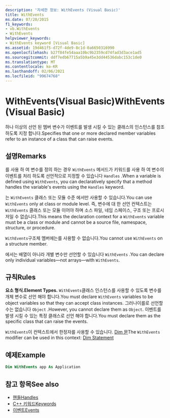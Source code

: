 ```yaml
---
description: '자세한 정보: WithEvents (Visual Basic)'
title: WithEvents
ms.date: 07/20/2015
f1_keywords:
- vb.WithEvents
- WithEvents
helpviewer_keywords:
- WithEvents keyword [Visual Basic]
ms.assetid: 19d461f5-d72f-4de9-8c1d-0a6650316990
ms.openlocfilehash: b27f84fe54aaa10bc9b2359cd74fad3d3ace1ad5
ms.sourcegitcommit: ddf7edb67715a5b9a45e3dd44536dabc153c1de0
ms.translationtype: MT
ms.contentlocale: ko-KR
ms.lasthandoff: 02/06/2021
ms.locfileid: "99674768"
---
```

# <a name="withevents-visual-basic"></a><span data-ttu-id="e0d8f-103">WithEvents(Visual Basic)</span><span class="sxs-lookup"><span data-stu-id="e0d8f-103">WithEvents (Visual Basic)</span></span>

<span data-ttu-id="e0d8f-104">하나 이상의 선언 된 멤버 변수가 이벤트를 발생 시킬 수 있는 클래스의 인스턴스를 참조 하도록 지정 합니다.</span><span class="sxs-lookup"><span data-stu-id="e0d8f-104">Specifies that one or more declared member variables refer to an instance of a class that can raise events.</span></span>

## <a name="remarks"></a><span data-ttu-id="e0d8f-105">설명</span><span class="sxs-lookup"><span data-stu-id="e0d8f-105">Remarks</span></span>

<span data-ttu-id="e0d8f-106">를 사용 하 여 변수를 정의 하는 경우 `WithEvents` 메서드가 키워드를 사용 하 여 변수의 이벤트를 처리 하도록 선언적으로 지정할 수 있습니다 `Handles` .</span><span class="sxs-lookup"><span data-stu-id="e0d8f-106">When a variable is defined using `WithEvents`, you can declaratively specify that a method handles the variable's events using the `Handles` keyword.</span></span>

<span data-ttu-id="e0d8f-107">는 `WithEvents` 클래스 또는 모듈 수준 에서만 사용할 수 있습니다.</span><span class="sxs-lookup"><span data-stu-id="e0d8f-107">You can use `WithEvents` only at class or module level.</span></span> <span data-ttu-id="e0d8f-108">즉, 변수에 대 한 선언 컨텍스트는 `WithEvents` 클래스 또는 모듈 이어야 하며 소스 파일, 네임 스페이스, 구조 또는 프로시저일 수 없습니다.</span><span class="sxs-lookup"><span data-stu-id="e0d8f-108">This means the declaration context for a `WithEvents` variable must be a class or module and cannot be a source file, namespace, structure, or procedure.</span></span>

<span data-ttu-id="e0d8f-109">`WithEvents`구조체 멤버에는를 사용할 수 없습니다.</span><span class="sxs-lookup"><span data-stu-id="e0d8f-109">You cannot use `WithEvents` on a structure member.</span></span>

<span data-ttu-id="e0d8f-110">에서는 배열이 아니라 개별 변수만 선언할 수 있습니다 `WithEvents` .</span><span class="sxs-lookup"><span data-stu-id="e0d8f-110">You can declare only individual variables—not arrays—with `WithEvents`.</span></span>

## <a name="rules"></a><span data-ttu-id="e0d8f-111">규칙</span><span class="sxs-lookup"><span data-stu-id="e0d8f-111">Rules</span></span>

<span data-ttu-id="e0d8f-112">**요소 형식.**</span><span class="sxs-lookup"><span data-stu-id="e0d8f-112">**Element Types.**</span></span> <span data-ttu-id="e0d8f-113">`WithEvents`클래스 인스턴스를 사용할 수 있도록 변수를 개체 변수로 선언 해야 합니다.</span><span class="sxs-lookup"><span data-stu-id="e0d8f-113">You must declare `WithEvents` variables to be object variables so that they can accept class instances.</span></span> <span data-ttu-id="e0d8f-114">그러나이를로 선언할 수는 없습니다 `Object` .</span><span class="sxs-lookup"><span data-stu-id="e0d8f-114">However, you cannot declare them as `Object`.</span></span> <span data-ttu-id="e0d8f-115">이벤트를 발생 시킬 수 있는 특정 클래스로 선언 해야 합니다.</span><span class="sxs-lookup"><span data-stu-id="e0d8f-115">You must declare them as the specific class that can raise the events.</span></span>

<span data-ttu-id="e0d8f-116">`WithEvents`이 컨텍스트에서 한정자를 사용할 수 있습니다. [Dim 문](../statements/dim-statement.md)</span><span class="sxs-lookup"><span data-stu-id="e0d8f-116">The `WithEvents` modifier can be used in this context: [Dim Statement](../statements/dim-statement.md)</span></span>

## <a name="example"></a><span data-ttu-id="e0d8f-117">예제</span><span class="sxs-lookup"><span data-stu-id="e0d8f-117">Example</span></span>

```vb
Dim WithEvents app As Application
```

## <a name="see-also"></a><span data-ttu-id="e0d8f-118">참고 항목</span><span class="sxs-lookup"><span data-stu-id="e0d8f-118">See also</span></span>

- [<span data-ttu-id="e0d8f-119">핸들</span><span class="sxs-lookup"><span data-stu-id="e0d8f-119">Handles</span></span>](../statements/handles-clause.md)
- [<span data-ttu-id="e0d8f-120">C++ 키워드</span><span class="sxs-lookup"><span data-stu-id="e0d8f-120">Keywords</span></span>](../keywords/index.md)
- [<span data-ttu-id="e0d8f-121">이벤트</span><span class="sxs-lookup"><span data-stu-id="e0d8f-121">Events</span></span>](../../programming-guide/language-features/events/index.md)
